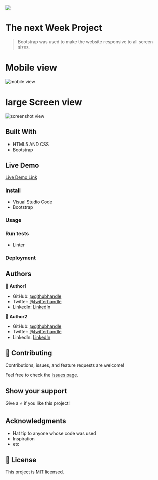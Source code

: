 ![](https://img.shields.io/badge/Microverse-blueviolet)

# The next Week Project

> Bootstrap was used to make the website responsive to all screen sizes.

# Mobile view
![mobile view](https://user-images.githubusercontent.com/69638013/105737883-bab18180-5f36-11eb-8a67-9a00858e7382.png)

# large Screen view
![screenshot view](https://user-images.githubusercontent.com/69638013/105737888-bbe2ae80-5f36-11eb-9d72-4b5a4ef47427.png)




## Built With

- HTML5 AND CSS
- Bootstrap

## Live Demo

[Live Demo Link](https://rawcdn.githack.com/tta2yta/thenextweek/615bc6888878efb61e84754087a0610f49216036/index.html)




### Install
- Visual Studio Code
- Bootstrap

### Usage

### Run tests
- Linter

### Deployment



## Authors

👤 **Author1**

- GitHub: [@githubhandle](https://github.com/githubhandle)
- Twitter: [@twitterhandle](https://twitter.com/twitterhandle)
- LinkedIn: [LinkedIn](https://linkedin.com/linkedinhandle)

👤 **Author2**

- GitHub: [@githubhandle](https://github.com/prolajumokeoni)
- Twitter: [@twitterhandle](https://twitter.com/prolajumokeoni)
- LinkedIn: [LinkedIn](https://www.linkedin.com/in/olajumoke-priscilla-oni-44a48b162/)

## 🤝 Contributing

Contributions, issues, and feature requests are welcome!

Feel free to check the [issues page](https://github.com/tta2yta/thenextweek/issues).

## Show your support

Give a ⭐️ if you like this project!

## Acknowledgments

- Hat tip to anyone whose code was used
- Inspiration
- etc

## 📝 License

This project is [MIT](lic.url) licensed.
